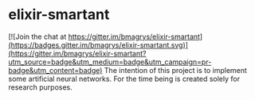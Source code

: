 # elixir-smartant

[![Join the chat at https://gitter.im/bmagrys/elixir-smartant](https://badges.gitter.im/bmagrys/elixir-smartant.svg)](https://gitter.im/bmagrys/elixir-smartant?utm_source=badge&utm_medium=badge&utm_campaign=pr-badge&utm_content=badge)
The intention of this project is to implement some artificial neural networks. For the time being is created solely for research purposes.

